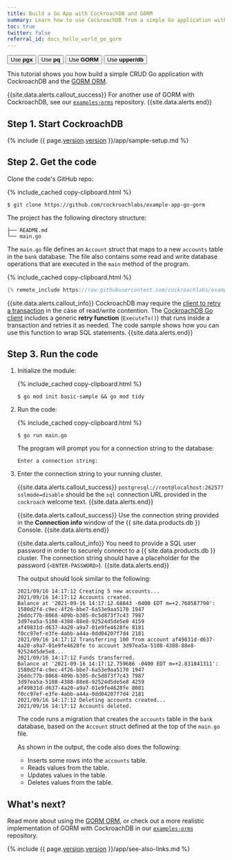 ```yaml
---
title: Build a Go App with CockroachDB and GORM
summary: Learn how to use CockroachDB from a simple Go application with the GORM ORM.
toc: true
twitter: false
referral_id: docs_hello_world_go_gorm
---
```


<div class="filters filters-big clearfix">
    <a href="build-a-go-app-with-cockroachdb.html"><button class="filter-button">Use <strong>pgx</strong></button></a>
    <a href="build-a-go-app-with-cockroachdb-pq.html"><button class="filter-button">Use <strong>pq</strong></button></a>
    <a href="build-a-go-app-with-cockroachdb-gorm.html"><button class="filter-button current">Use <strong>GORM</strong></button></a>
    <a href="build-a-go-app-with-cockroachdb-upperdb.html"><button class="filter-button">Use <strong>upper/db</strong></button></a>
</div>

This tutorial shows you how build a simple CRUD Go application with CockroachDB and the [GORM ORM](https://gorm.io/index.html).

{{site.data.alerts.callout_success}}
For another use of GORM with CockroachDB, see our [`examples-orms`](https://github.com/cockroachdb/examples-orms) repository.
{{site.data.alerts.end}}

## Step 1. Start CockroachDB

{% include {{ page.[version](cluster-settings.html#setting-version).[version](cluster-settings.html#setting-version) }}/app/sample-setup.md %}

## Step 2. Get the code

Clone the code's GitHub repo:

{% include_cached copy-clipboard.html %}
~~~ shell
$ git clone https://github.com/cockroachlabs/example-app-go-gorm
~~~

The project has the following directory structure:

~~~
├── README.md
└── main.go
~~~

The `main.go` file defines an `Account` struct that maps to a new `accounts` table in the `bank` database. The file also contains some read and write database operations that are executed in the `main` method of the program.

{% include_cached copy-clipboard.html %}
~~~ go
{% remote_include https://raw.githubusercontent.com/cockroachlabs/example-app-go-gorm/master/main.go %}
~~~

{{site.data.alerts.callout_info}}
CockroachDB may require the [client to retry a transaction](transactions.html#transaction-retries) in the case of read/write contention. The [CockroachDB Go client](https://github.com/cockroachdb/cockroach-go) includes a generic **retry function** (`ExecuteTx()`) that runs inside a transaction and retries it as needed. The code sample shows how you can use this function to wrap SQL statements.
{{site.data.alerts.end}}

## Step 3. Run the code

1. Initialize the module:

    {% include_cached copy-clipboard.html %}
    ~~~ shell
    $ go mod init basic-sample && go mod tidy
    ~~~

1. Run the code:

    {% include_cached copy-clipboard.html %}
    ~~~ shell
    $ go run main.go
    ~~~

    The program will prompt you for a connection string to the database:

    ~~~
    Enter a connection string:
    ~~~

1. Enter the connection string to your running cluster.

    <section class="filter-content" markdown="1" data-scope="local">

    {{site.data.alerts.callout_success}}
    `postgresql://root@localhost:26257?sslmode=disable` should be the `sql` connection URL provided in the `cockroach` welcome text.
    {{site.data.alerts.end}}

    </section>

    <section class="filter-content" markdown="1" data-scope="cockroachcloud">

    {{site.data.alerts.callout_success}}
    Use the connection string provided in the **Connection info** window of the {{ site.data.products.db }} Console.
    {{site.data.alerts.end}}

    {{site.data.alerts.callout_info}}
    You need to provide a SQL user password in order to securely connect to a {{ site.data.products.db }} cluster. The connection string should have a placeholder for the password (`<ENTER-PASSWORD>`).
    {{site.data.alerts.end}}

    </section>

    The output should look similar to the following:

    ~~~
    2021/09/16 14:17:12 Creating 5 new accounts...
    2021/09/16 14:17:12 Accounts created.
    Balance at '2021-09-16 14:17:12.68843 -0400 EDT m=+2.760587790':
    1580d2f4-c9ec-4f26-bbe7-6a53e9aa5170 1947
    26ddc77b-8068-409b-b305-0c5d873f7c43 7987
    3d97ea5a-5108-4388-88e8-92524d5de5e8 4159
    af49831d-d637-4a20-a9a7-01e9fe4628fe 8181
    f0cc97ef-e3fe-4abb-a44a-0dd04207f7d4 2181
    2021/09/16 14:17:12 Transferring 100 from account af49831d-d637-4a20-a9a7-01e9fe4628fe to account 3d97ea5a-5108-4388-88e8-92524d5de5e8...
    2021/09/16 14:17:12 Funds transferred.
    Balance at '2021-09-16 14:17:12.759686 -0400 EDT m=+2.831841311':
    1580d2f4-c9ec-4f26-bbe7-6a53e9aa5170 1947
    26ddc77b-8068-409b-b305-0c5d873f7c43 7987
    3d97ea5a-5108-4388-88e8-92524d5de5e8 4259
    af49831d-d637-4a20-a9a7-01e9fe4628fe 8081
    f0cc97ef-e3fe-4abb-a44a-0dd04207f7d4 2181
    2021/09/16 14:17:12 Deleting accounts created...
    2021/09/16 14:17:12 Accounts deleted.
    ~~~

    The code runs a migration that creates the `accounts` table in the `bank` database, based on the `Account` struct defined at the top of the `main.go` file.

    As shown in the output, the code also does the following:
    - Inserts some rows into the `accounts` table.
    - Reads values from the table.
    - Updates values in the table.
    - Deletes values from the table.

## What's next?

Read more about using the [GORM ORM](http://gorm.io), or check out a more realistic implementation of GORM with CockroachDB in our [`examples-orms`](https://github.com/cockroachdb/examples-orms) repository.

{% include {{ page.[version](cluster-settings.html#setting-version).[version](cluster-settings.html#setting-version) }}/app/see-also-links.md %}
